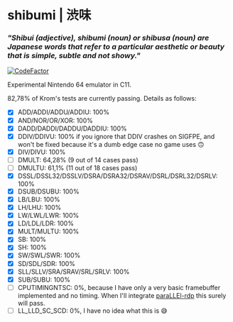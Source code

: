 # shibumi | 渋味
### **_"Shibui (adjective), shibumi (noun) or shibusa (noun) are Japanese words that refer to a particular aesthetic or beauty that is simple, subtle and not showy."_**
[![CodeFactor](https://www.codefactor.io/repository/github/cocosimone/shibumi/badge)](https://www.codefactor.io/repository/github/cocosimone/shibumi)

Experimental Nintendo 64 emulator in C11.

82,78% of Krom's tests are currently passing. Details as follows:
- [x] ADD/ADDI/ADDU/ADDIU: 100%
- [x] AND/NOR/OR/XOR: 100%
- [x] DADD/DADDI/DADDU/DADDIU: 100%
- [x] DDIV/DDIVU: 100% if you ignore that DDIV crashes on SIGFPE, and won't be fixed because it's a dumb edge case no game uses :upside_down_face:
- [x] DIV/DIVU: 100%
- [ ] DMULT: 64,28% (9 out of 14 cases pass)
- [ ] DMULTU: 61,1% (11 out of 18 cases pass)
- [x] DSSL/DSSL32/DSSLV/DSRA/DSRA32/DSRAV/DSRL/DSRL32/DSRLV: 100%
- [x] DSUB/DSUBU: 100%
- [x] LB/LBU: 100%
- [x] LH/LHU: 100%
- [x] LW/LWL/LWR: 100%
- [x] LD/LDL/LDR: 100%
- [x] MULT/MULTU: 100%
- [x] SB: 100%
- [x] SH: 100%
- [x] SW/SWL/SWR: 100%
- [x] SD/SDL/SDR: 100%
- [x] SLL/SLLV/SRA/SRAV/SRL/SRLV: 100%
- [x] SUB/SUBU: 100%
- [ ] CPUTIMINGNTSC: 0%, because I have only a very basic framebuffer implemented and no timing. When I'll integrate [paraLLEl-rdp](https://github.com/Themaister/parallel-rdp-standalone) this surely will pass.
- [ ] LL_LLD_SC_SCD: 0%, I have no idea what this is :sweat_smile: